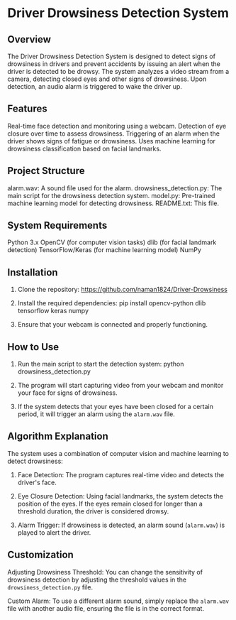 Driver Drowsiness Detection System
==================================

Overview
--------
The Driver Drowsiness Detection System is designed to detect signs of drowsiness in drivers and prevent accidents by issuing an alert when the driver is detected to be drowsy. The system analyzes a video stream from a camera, detecting closed eyes and other signs of drowsiness. Upon detection, an audio alarm is triggered to wake the driver up.

Features
--------
Real-time face detection and monitoring using a webcam.
Detection of eye closure over time to assess drowsiness.
Triggering of an alarm when the driver shows signs of fatigue or drowsiness.
Uses machine learning for drowsiness classification based on facial landmarks.

Project Structure
-----------------
alarm.wav: A sound file used for the alarm.
drowsiness_detection.py: The main script for the drowsiness detection system.
model.py: Pre-trained machine learning model for detecting drowsiness.
README.txt: This file.

System Requirements
-------------------
Python 3.x
OpenCV (for computer vision tasks)
dlib (for facial landmark detection)
TensorFlow/Keras (for machine learning model)
NumPy

Installation
------------
1. Clone the repository:
https://github.com/naman1824/Driver-Drowsiness


2. Install the required dependencies:
pip install opencv-python dlib tensorflow keras numpy


3. Ensure that your webcam is connected and properly functioning.

How to Use
----------
1. Run the main script to start the detection system:
python drowsiness_detection.py


2. The program will start capturing video from your webcam and monitor your face for signs of drowsiness.

3. If the system detects that your eyes have been closed for a certain period, it will trigger an alarm using the `alarm.wav` file.

Algorithm Explanation
---------------------
The system uses a combination of computer vision and machine learning to detect drowsiness:

1. Face Detection: The program captures real-time video and detects the driver's face.

2. Eye Closure Detection: Using facial landmarks, the system detects the position of the eyes. If the eyes remain closed for longer than a threshold duration, the driver is considered drowsy.

3. Alarm Trigger: If drowsiness is detected, an alarm sound (`alarm.wav`) is played to alert the driver.

Customization
-------------
Adjusting Drowsiness Threshold: You can change the sensitivity of drowsiness detection by adjusting the threshold values in the `drowsiness_detection.py` file.

Custom Alarm: To use a different alarm sound, simply replace the `alarm.wav` file with another audio file, ensuring the file is in the correct format.

